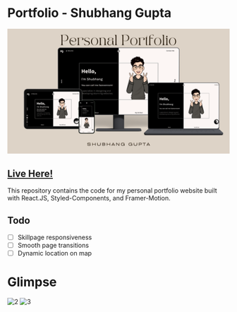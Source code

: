 # Portfolio - Shubhang Gupta

![1](public/Photos/Heading.png)

## [Live Here!](https://guptashubhang.vercel.app/)

This repository contains the code for my personal portfolio website built with React.JS, Styled-Components, and Framer-Motion.

## Todo

- [ ] Skillpage responsiveness
- [ ] Smooth page transitions
- [ ] Dynamic location on map

# Glimpse

![2](https://github.com/shubhanggupta2000/portfolio/assets/79959361/cc0a8520-32b1-4a94-9f84-7bcd4e2c43bb)
![3](https://github.com/shubhanggupta2000/portfolio/assets/79959361/2bd809c9-d5d0-48b6-9aa9-ae2f2257e1bc)
